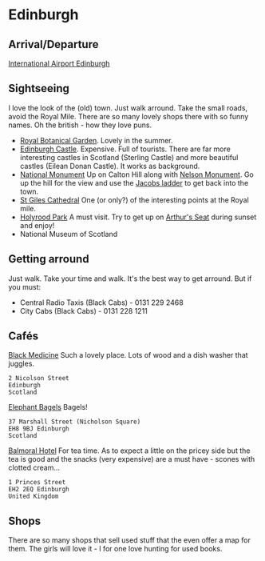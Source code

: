 # Edinburgh #

## Arrival/Departure ##

[International Airport Edinburgh](http://www.edinburghairport.com/)

## Sightseeing ##

I love the look of the (old) town. Just walk arround. Take the small roads, avoid the Royal Mile. There are so many lovely shops there with so funny names. Oh the british - how they love puns.

- [Royal Botanical Garden](http://www.rbge.org.uk/). Lovely in the summer.
- [Edinburgh Castle](http://www.edinburghcastle.gov.uk/). Expensive. Full of tourists. There are far more interesting castles in Scotland (Sterling Castle) and more beautiful castles (Eilean Donan Castle). It works as background. 
- [National Monument](http://en.wikipedia.org/wiki/National_Monument,_Edinburgh) Up on Calton Hill along with [Nelson Monument](http://en.wikipedia.org/wiki/Nelson_Monument,_Edinburgh). Go up the hill for the view and use the [Jacobs ladder](http://www.panoramicearth.com/4624/Edinburgh/Jacob's_Ladder) to get back into the town.
- [St Giles Cathedral](http://en.wikipedia.org/wiki/St_Giles'_Cathedral) One (or only?) of the interesting points at the Royal mile.
- [Holyrood Park](http://en.wikipedia.org/wiki/Holyrood_Park) A must visit. Try to get up on [Arthur's Seat](http://en.wikipedia.org/wiki/Arthur%27s_Seat,_Edinburgh) during sunset and enjoy!
- National Museum of Scotland

## Getting arround ##

Just walk. Take your time and walk. It's the best way to get arround. But if you must:

- Central Radio Taxis (Black Cabs) - 0131 229 2468
- City Cabs (Black Cabs) - 0131 228 1211

## Cafés ##

[Black Medicine](http://www.blackmed.co.uk/) Such a lovely place. Lots of wood and a dish washer that juggles.

	2 Nicolson Street
	Edinburgh
	Scotland

[Elephant Bagels](http://www.qype.co.uk/place/68108-Elephants-Bagels-One-Edinburgh) Bagels!

	37 Marshall Street (Nicholson Square)
	EH8 9BJ Edinburgh
	Scotland

[Balmoral Hotel](http://www.thebalmoralhotel.com/) For tea time. As to expect a little on the pricey side but the tea is good and the snacks (very expensive) are a must have - scones with clotted cream...

	1 Princes Street
	EH2 2EQ Edinburgh 
	United Kingdom

## Shops ##

There are so many shops that sell used stuff that the even offer a map for them. The girls will love it - I for one love hunting for used books.
